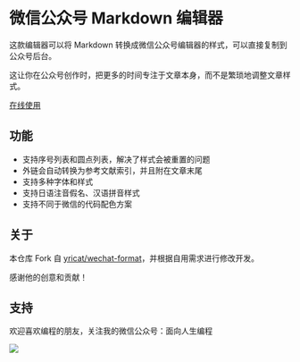 # 微信公众号 Markdown 编辑器

这款编辑器可以将 Markdown 转换成微信公众号编辑器的样式，可以直接复制到公众号后台。

这让你在公众号创作时，把更多的时间专注于文章本身，而不是繁琐地调整文章样式。

[在线使用](http://prod.zkqiang.cn/wxeditor)

## 功能

- 支持序号列表和圆点列表，解决了样式会被重置的问题
- 外链会自动转换为参考文献索引，并且附在文章末尾
- 支持多种字体和样式
- 支持日语注音假名、汉语拼音样式
- 支持不同于微信的代码配色方案

## 关于

本仓库 Fork 自 [yricat/wechat-format](https://github.com/lyricat/wechat-format)，并根据自用需求进行修改开发。

感谢他的创意和贡献！

## 支持

欢迎喜欢编程的朋友，关注我的微信公众号：面向人生编程

![](http://static.zkqiang.cn/images/20190818175845.jpg-slim)
